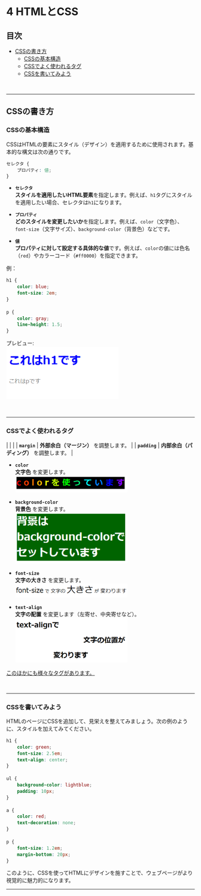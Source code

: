 
# 4 HTMLとCSS

## 目次
+ [CSSの書き方](#cssの書き方)  
  + [CSSの基本構造](#cssの基本構造)  
  + [CSSでよく使われるタグ](#cssでよく使われるタグ)  
  + [CSSを書いてみよう](#cssを書いてみよう)

<br>

---

## CSSの書き方

### CSSの基本構造
CSSはHTMLの要素にスタイル（デザイン）を適用するために使用されます。基本的な構文は次の通りです。

```css
セレクタ {
    プロパティ: 値;
}
```

- **`セレクタ`**  
  **スタイルを適用したいHTML要素**を指定します。例えば、`h1`タグにスタイルを適用したい場合、セレクタは`h1`になります。

- **`プロパティ`**  
  **どのスタイルを変更したいか**を指定します。例えば、`color`（文字色）、`font-size`（文字サイズ）、`background-color`（背景色）などです。

- **`値`**  
  **プロパティに対して設定する具体的な値**です。例えば、`color`の値には色名（`red`）やカラーコード（`#ff0000`）を指定できます。

例：
```css
h1 {
    color: blue;
    font-size: 2em;
}

p {
    color: gray;
    line-height: 1.5;
}
```

プレビュー:  
<img src="images/HTML_CSS/HTML11.png" width="300px">  

<br>

---

### CSSでよく使われるタグ

| | |
| **`margin`** | **外部余白（マージン）** を調整します。 |
| **`padding`** | **内部余白（パディング）** を調整します。 |

+ **`color`**  
  **文字色** を変更します。  
  <img src="images/HTML_CSS/HTML12.png" width="300px">  

+ **`background-color`**  
  **背景色** を変更します。  
  <img src="images/HTML_CSS/HTML13.png" width="300px">  

+ **`font-size`**  
   **文字の大きさ** を変更します。  
  <img src="images/HTML_CSS/HTML14.png" width="300px">  

+ **`text-align`**  
  **文字の配置** を変更します（左寄せ、中央寄せなど）。   
  <img src="images/HTML_CSS/HTML15.png" width="300px">  



[このほかにも様々なタグがあります。](04-03_CSSタグ集.md)

<br>

---

### CSSを書いてみよう
HTMLのページにCSSを追加して、見栄えを整えてみましょう。次の例のように、スタイルを加えてみてください。

```css
h1 {
    color: green;
    font-size: 2.5em;
    text-align: center;
}

ul {
    background-color: lightblue;
    padding: 10px;
}

a {
    color: red;
    text-decoration: none;
}

p {
    font-size: 1.2em;
    margin-bottom: 20px;
}
```

このように、CSSを使ってHTMLにデザインを施すことで、ウェブページがより視覚的に魅力的になります。

---
